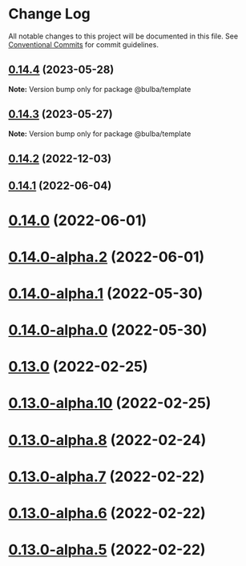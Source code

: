 # Change Log

All notable changes to this project will be documented in this file.
See [Conventional Commits](https://conventionalcommits.org) for commit guidelines.

## [0.14.4](https://github.com/geotrev/bulba/compare/v0.14.3...v0.14.4) (2023-05-28)

**Note:** Version bump only for package @bulba/template

## [0.14.3](https://github.com/geotrev/bulba/compare/v0.14.2...v0.14.3) (2023-05-27)

**Note:** Version bump only for package @bulba/template

## [0.14.2](https://github.com/geotrev/bulba/compare/v0.14.1...v0.14.2) (2022-12-03)

## [0.14.1](https://github.com/geotrev/bulba/compare/v0.14.0...v0.14.1) (2022-06-04)

# [0.14.0](https://github.com/geotrev/bulba/compare/v0.14.0-alpha.2...v0.14.0) (2022-06-01)

# [0.14.0-alpha.2](https://github.com/geotrev/bulba/compare/v0.14.0-alpha.1...v0.14.0-alpha.2) (2022-06-01)

# [0.14.0-alpha.1](https://github.com/geotrev/bulba/compare/v0.14.0-alpha.0...v0.14.0-alpha.1) (2022-05-30)

# [0.14.0-alpha.0](https://github.com/geotrev/bulba/compare/v0.13.0...v0.14.0-alpha.0) (2022-05-30)

# [0.13.0](https://github.com/geotrev/bulba/compare/v0.13.0-alpha.10...v0.13.0) (2022-02-25)

# [0.13.0-alpha.10](https://github.com/geotrev/bulba/compare/v0.13.0-alpha.8...v0.13.0-alpha.10) (2022-02-25)

# [0.13.0-alpha.8](https://github.com/geotrev/bulba/compare/0.13.0-alpha.7...v0.13.0-alpha.8) (2022-02-24)

# [0.13.0-alpha.7](https://github.com/geotrev/bulba/compare/0.13.0-alpha.6...0.13.0-alpha.7) (2022-02-22)

# [0.13.0-alpha.6](https://github.com/geotrev/bulba/compare/0.13.0-alpha.5...0.13.0-alpha.6) (2022-02-22)

# [0.13.0-alpha.5](https://github.com/geotrev/bulba/compare/0.13.0-alpha.4...0.13.0-alpha.5) (2022-02-22)
